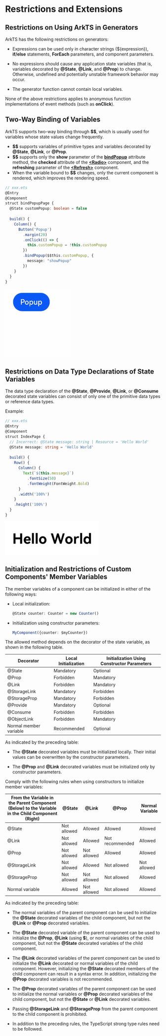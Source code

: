 # Restrictions and Extensions

## Restrictions on Using ArkTS in Generators

ArkTS has the following restrictions on generators:

- Expressions can be used only in character strings (${expression}), **if/else** statements, **ForEach** parameters, and component parameters.

- No expressions should cause any application state variables (that is, variables decorated by **@State**, **@Link**, and **@Prop**) to change. Otherwise, undefined and potentially unstable framework behavior may occur.

- The generator function cannot contain local variables.

None of the above restrictions applies to anonymous function implementations of event methods (such as **onClick**).

## Two-Way Binding of Variables

ArkTS supports two-way binding through **$$**, which is usually used for variables whose state values change frequently.

- **$$** supports variables of primitive types and variables decorated by **@State**, **@Link**, or **@Prop**.
- **$$** supports only the **show** parameter of the **[bindPopup](../reference/arkui-ts/ts-universal-attributes-popup.md)** attribute method, the **checked** attribute of the **[\<Radio>](../reference/arkui-ts/ts-basic-components-radio.md)** component, and the **refreshing** parameter of the **[\<Refresh>](../reference/arkui-ts/ts-container-refresh.md)** component.
- When the variable bound to **$$** changes, only the current component is rendered, which improves the rendering speed.

```ts
// xxx.ets
@Entry
@Component
struct bindPopupPage {
  @State customPopup: boolean = false

  build() {
    Column() {
      Button('Popup')
        .margin(20)
        .onClick(() => {
          this.customPopup = !this.customPopup
        })
        .bindPopup($$this.customPopup, {
          message: "showPopup"
        })
    }
  }
}
```

![popup](figures/popup.gif)

## Restrictions on Data Type Declarations of State Variables

The data type declaration of the **@State**, **@Provide**, **@Link**, or **@Consume** decorated state variables can consist of only one of the primitive data types or reference data types.

Example:

```ts
// xxx.ets
@Entry
@Component
struct IndexPage {
  // Incorrect: @State message: string | Resource = 'Hello World'
  @State message: string = 'Hello World'

  build() {
    Row() {
      Column() {
        Text(`${this.message}`)
          .fontSize(50)
          .fontWeight(FontWeight.Bold)
      }
      .width('100%')
    }
    .height('100%')
  }
}
```

![hello](figures/hello.PNG)

## Initialization and Restrictions of Custom Components' Member Variables

The member variables of a component can be initialized in either of the following ways:

- Local initialization:

  ```ts
  @State counter: Counter = new Counter()
  ```
- Initialization using constructor parameters:

  ```ts
  MyComponent({counter: $myCounter})
  ```

The allowed method depends on the decorator of the state variable, as shown in the following table.

| Decorator       | Local Initialization| Initialization Using Constructor Parameters|
| ------------ | ----- | ----------- |
| @State       | Mandatory   | Optional         |
| @Prop        | Forbidden   | Mandatory         |
| @Link        | Forbidden   | Mandatory         |
| @StorageLink | Mandatory   | Forbidden         |
| @StorageProp | Mandatory   | Forbidden         |
| @Provide     | Mandatory   | Optional         |
| @Consume     | Forbidden   | Forbidden         |
| @ObjectLink  | Forbidden   | Mandatory         |
| Normal member variable      | Recommended   | Optional         |

As indicated by the preceding table:

- The **@State** decorated variables must be initialized locally. Their initial values can be overwritten by the constructor parameters.

- The **@Prop** and **@Link** decorated variables must be initialized only by constructor parameters.

Comply with the following rules when using constructors to initialize member variables:

| From the Variable in the Parent Component (Below) to the Variable in the Child Component (Right)| @State | @Link  | @Prop  | Normal Variable|
| -------------------------------------------- | ------ | ------ | ------ | -------- |
| @State                                       | Not allowed| Allowed  | Allowed  | Allowed    |
| @Link                                        | Not allowed| Allowed  | Not recommended| Allowed    |
| @Prop                                        | Not allowed| Not allowed| Allowed  | Allowed    |
| @StorageLink                                 | Not allowed| Allowed  | Not allowed| Not allowed  |
| @StorageProp                                 | Not allowed| Not allowed| Not allowed| Allowed    |
| Normal variable                                    | Allowed  | Not allowed| Not allowed| Allowed    |

As indicated by the preceding table:

- The normal variables of the parent component can be used to initialize the **@State** decorated variables of the child component, but not the **@Link** or **@Prop** decorated variables.

- The **@State** decorated variable of the parent component can be used to initialize the **@Prop**, **@Link** (using **$**), or normal variables of the child component, but not the **@State** decorated variables of the child component.

- The **@Link** decorated variables of the parent component can be used to initialize the **@Link** decorated or normal variables of the child component. However, initializing the **@State** decorated members of the child component can result in a syntax error. In addition, initializing the **@Prop** decorated variables is not recommended.

- The **@Prop** decorated variables of the parent component can be used to initialize the normal variables or **@Prop** decorated variables of the child component, but not the **@State** or **@Link** decorated variables.

- Passing **@StorageLink** and **@StorageProp** from the parent component to the child component is prohibited.

- In addition to the preceding rules, the TypeScript strong type rules need to be followed.
